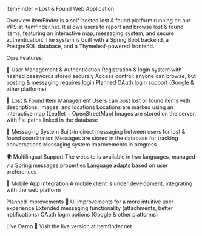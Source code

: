 ItemFinder – Lost & Found Web Application

Overview
ItemFinder is a self-hosted lost & found platform running on our VPS at itemfinder.net.
It allows users to report and browse lost & found items, featuring an interactive map, messaging system, and secure authentication.
The system is built with a Spring Boot backend, a PostgreSQL database, and a Thymeleaf-powered frontend.

Core Features:

🔹 User Management & Authentication
Registration & login system with hashed passwords stored securely
Access control: anyone can browse, but posting & messaging requires login
Planned OAuth login support (Google & other platforms)

📍 Lost & Found Item Management
Users can post lost or found items with descriptions, images, and locations
Locations are marked using an interactive map (Leaflet + OpenStreetMap)
Images are stored on the server, with file paths linked in the database

💬 Messaging System
Built-in direct messaging between users for lost & found coordination
Messages are stored in the database for tracking conversations
Messaging system improvements in progress

🌍 Multilingual Support
The website is available in two languages, managed via Spring messages.properties
Language adapts based on user preferences

📱 Mobile App Integration
A mobile client is under development, integrating with the web platform

Planned Improvements 🚀
UI improvements for a more intuitive user experience
Extended messaging functionality (attachments, better notifications)
OAuth login options (Google & other platforms)

Live Demo
🔗 Visit the live version at itemfinder.net
